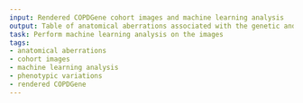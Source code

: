 ```yaml
---
input: Rendered COPDGene cohort images and machine learning analysis
output: Table of anatomical aberrations associated with the genetic and phenotypic variations
task: Perform machine learning analysis on the images
tags:
- anatomical aberrations
- cohort images
- machine learning analysis
- phenotypic variations
- rendered COPDGene
---
```

